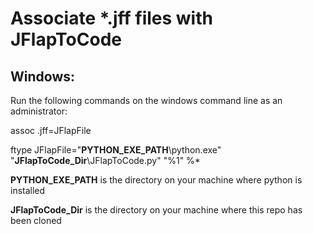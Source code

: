 # Associate *.jff files with JFlapToCode

## Windows:

Run the following commands on the windows command line as an administrator:

assoc .jff=JFlapFile

ftype JFlapFile="**PYTHON_EXE_PATH**\python.exe" "**JFlapToCode_Dir**\JFlapToCode.py" "%1" %*

**PYTHON_EXE_PATH** is the directory on your machine where python is installed

**JFlapToCode_Dir** is the directory on your machine where this repo has been cloned
